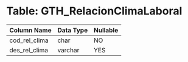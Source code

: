 # Table: GTH_RelacionClimaLaboral

| Column Name | Data Type | Nullable |
|-------------|-----------|----------|
| cod_rel_clima | char | NO |
| des_rel_clima | varchar | YES |
